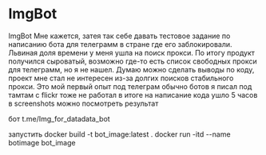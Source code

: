 # ImgBot
ImgBot
Мне кажется, затея так себе давать тестовое задание по написанию бота для телеграмм в стране где его заблокировали.
Львиная доля времени у меня ушла на поиск прокси.
По итогу продукт получился сыроватый, возможно где-то есть список свободных прокси для телеграмм, но я не нашел.
Думаю можно сделать выводы  по коду, проект мне стал не интересен из-за долгих поисков стабильного прокси.
Это мой первый опыт под телеграм обычно ботов я писал под тамтам с flickr тоже не работал
в итоге на написание кода ушло 5 часов в screenshots можно посмотреть результат

бот t.me/Img_for_datadata_bot

запустить
docker build -t bot_image:latest .
docker run -itd --name botimage bot_image
